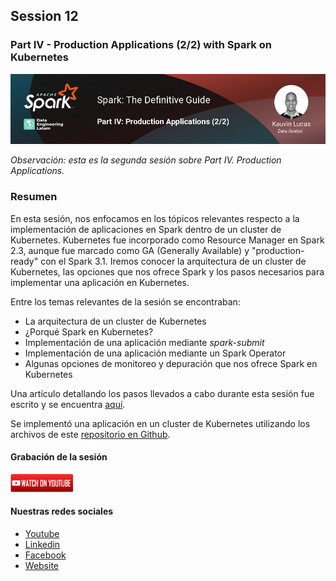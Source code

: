 ## Session 12
### Part IV - Production Applications (2/2) with Spark on Kubernetes

![Banner Session 12](../../assets/banner_session_12.png)

*Observación: esta es la segunda sesión sobre Part IV. Production Applications.*

### Resumen
En esta sesión, nos enfocamos en los tópicos relevantes respecto a la implementación de aplicaciones en Spark dentro de un cluster de Kubernetes. Kubernetes fue incorporado como Resource Manager en Spark 2.3, aunque fue marcado como GA (Generally Available) y "production-ready" con el Spark 3.1. Iremos conocer la arquitectura de un cluster de Kubernetes, las opciones que nos ofrece Spark y los pasos necesarios para implementar una aplicación en Kubernetes.

Entre los temas relevantes de la sesión se encontraban:

* La arquitectura de un cluster de Kubernetes
* ¿Porqué Spark en Kubernetes?
* Implementación de una aplicación mediante *spark-submit*
* Implementación de una aplicación mediante un Spark Operator
* Algunas opciones de monitoreo y depuración que nos ofrece Spark en Kubernetes

Una artículo detallando los pasos llevados a cabo durante esta sesión fue escrito y se encuentra [aquí](https://www.kauvinlucas.com/projects/deploying-and-monitoring-spark-applications-with-kubernetes/es.html).

Se implementó una aplicación en un cluster de Kubernetes utilizando los archivos de este [repositorio en Github](https://github.com/kauvinlucas/spark-kubernetes).

#### Grabación de la sesión
[![Watch Session 12](../../assets/youtube.png)](https://www.youtube.com/watch?v=6_aVEcGob98)


#### Nuestras redes sociales
* [Youtube](https://www.youtube.com/channel/UCqFCoUEvxR23ymmih0GD7mQ?sub_confirmation=1 'Subscríbate al canal')
* [Linkedin](https://www.linkedin.com/company/data-engineering-latam/ 'Síganos en Linkedin')
* [Facebook](https://www.facebook.com/dataengineeringlatam/ 'Síganos en Facebook')
* [Website](https://beacons.ai/dataengineeringlatam 'Nuestro website')
